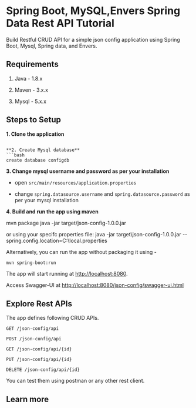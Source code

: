 # Spring Boot, MySQL,Envers Spring Data Rest API Tutorial

Build Restful CRUD API for a simple json config application using Spring Boot, Mysql, Spring data, and Envers.

## Requirements

1. Java - 1.8.x

2. Maven - 3.x.x

3. Mysql - 5.x.x

## Steps to Setup

**1. Clone the application**

```

**2. Create Mysql database**
```bash
create database configdb
```

**3. Change mysql username and password as per your installation**

+ open `src/main/resources/application.properties`

+ change `spring.datasource.username` and `spring.datasource.password` as per your mysql installation

**4. Build and run the app using maven**

mvn package
java -jar target/json-config-1.0.0.jar

or using your specifc properties file:
java -jar target\json-config-1.0.0.jar --spring.config.location=C:\local.properties

Alternatively, you can run the app without packaging it using -

```bash
mvn spring-boot:run
```

The app will start running at <http://localhost:8080>.

Access Swagger-UI at <http://localhost:8080/json-config/swagger-ui.html>

## Explore Rest APIs

The app defines following CRUD APIs.

    GET /json-config/api
    
    POST /json-config/api
    
    GET /json-config/api/{id}
    
    PUT /json-config/api/{id}
    
    DELETE /json-config/api/{id}

You can test them using postman or any other rest client.

## Learn more

